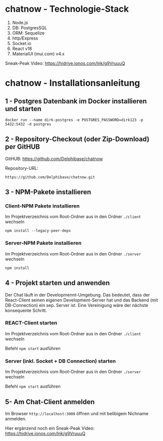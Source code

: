 # chatnow - Technologie-Stack
1. Node.js
3. DB: PostgresSQL
4. ORM: Sequelize
5. http/Express
6. Socket.io
7. React v18
8. MaterialUI (mui.com) v4.x

Sneak-Peak Video: https://hidrive.ionos.com/lnk/g9VruuuQ

# chatnow - Installationsanleitung
## 1 - Postgres Datenbank im Docker installieren und starten
```
docker run --name dirk-postgres -e POSTGRES_PASSWORD=dirk123 -p 5432:5432 -d postgres
```

## 2 - Repository-Checkout (oder Zip-Download) per GitHUB
GitHUB: https://github.com/Delphibase/chatnow

Repository-URL:
```
https://github.com/Delphibase/chatnow.git
```

## 3 - NPM-Pakete installieren
### Client-NPM Pakete installieren
Im Projektverzeichnis vom Root-Ordner aus in den Ordner ```./client``` wechseln

```
npm install --legacy-peer-deps
```

### Server-NPM Pakete installieren
Im Projektverzeichnis vom Root-Ordner aus in den Ordner ```./server``` wechseln

```
npm install
```

## 4 - Projekt starten und anwenden
Der Chat läuft in der Developmennt-Umgebung. Das bedeutet, dass der React-Client seinen eigenen Development-Server hat und das Backend (mit DB-Connection) ein sep. Server ist.
Eine Vereinigung wäre der nächste konsequente Schritt.

### REACT-Client starten
Im Projektverzeichnis vom Root-Ordner aus in den Ordner ```./client``` wechseln

Befehl ``` npm start ``` ausführen

### Server (inkl. Socket + DB Connection) starten
Im Projektverzeichnis vom Root-Ordner aus in den Ordner ```./server``` wechseln

Befehl ``` npm start ``` ausführen

## 5- Am Chat-Client anmelden
Im Browser ```http://localhost:3000``` öffnen und mit belibigem Nichname anmelden.

Hier ergänzend noch ein Sneak-Peak Video: https://hidrive.ionos.com/lnk/g9VruuuQ


